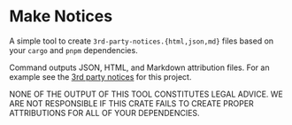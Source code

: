 # Make Notices

A simple tool to create `3rd-party-notices.{html,json,md}` files based on your `cargo` and `pnpm`
dependencies.

Command outputs JSON, HTML, and Markdown attribution files. For an example see the [3rd party
notices](https://katharostech.github.io/make-notices/3rd-party-notices.html) for this project.

NONE OF THE OUTPUT OF THIS TOOL CONSTITUTES LEGAL ADVICE. WE ARE NOT RESPONSIBLE IF THIS CRATE FAILS
TO CREATE PROPER ATTRIBUTIONS FOR ALL OF YOUR DEPENDENCIES.
